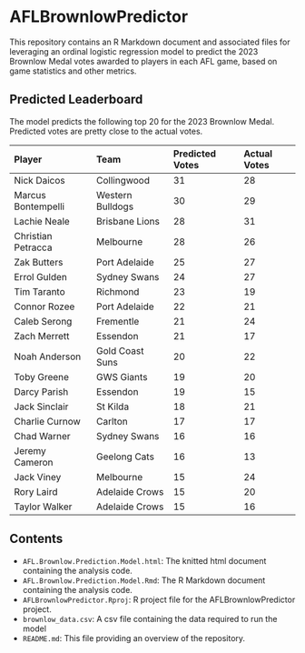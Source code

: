 # AFLBrownlowPredictor
This repository contains an R Markdown document and associated files for leveraging an ordinal logistic regression model to predict the 2023 Brownlow Medal votes awarded to players in each AFL game, based on game statistics and other metrics.

## Predicted Leaderboard

The model predicts the following top 20 for the 2023 Brownlow Medal. Predicted votes are pretty close to the actual votes.

| Player | Team | Predicted Votes | Actual Votes |
| :----- | :--- | :-------------- | :----------- |
| Nick Daicos | Collingwood | 31 | 28 |
| Marcus Bontempelli | Western Bulldogs | 30 | 29 |
| Lachie Neale | Brisbane Lions | 28 | 31 |
| Christian Petracca | Melbourne | 28 | 26 |
| Zak Butters | Port Adelaide | 25 | 27 |
| Errol Gulden | Sydney Swans | 24 | 27 |
| Tim Taranto | Richmond | 23 | 19 |
| Connor Rozee | Port Adelaide | 22 | 21 |
| Caleb Serong | Frementle | 21 | 24 |
| Zach Merrett | Essendon | 21 | 17 |
| Noah Anderson	| Gold Coast Suns	| 20 | 22 |
| Toby Greene	| GWS Giants | 19 |	20 |
| Darcy Parish | Essendon	| 19 | 15 |
| Jack Sinclair | St Kilda | 18 |	21 |
| Charlie Curnow | Carlton | 17 |	17 |
| Chad Warner	| Sydney Swans | 16 | 16 |
| Jeremy Cameron | Geelong Cats	| 16 | 13 | 
| Jack Viney | Melbourne | 15	| 24 |
| Rory Laird | Adelaide Crows	| 15 | 20 |
| Taylor Walker	| Adelaide Crows | 15 | 16 |


## Contents
- `AFL.Brownlow.Prediction.Model.html`: The knitted html document containing the analysis code.
- `AFL.Brownlow.Prediction.Model.Rmd`: The R Markdown document containing the analysis code.
- `AFLBrownlowPredictor.Rproj`: R project file for the AFLBrownlowPredictor project.
- `brownlow_data.csv`: A csv file containing the data required to run the model
- `README.md`: This file providing an overview of the repository.

